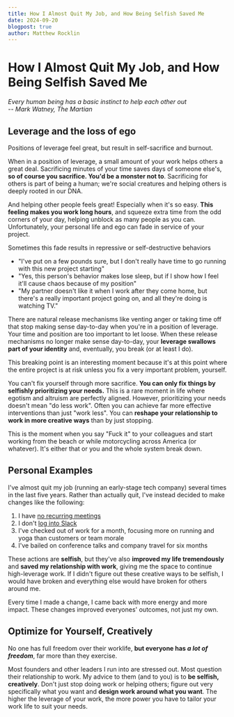 ```yaml
---
title: How I Almost Quit My Job, and How Being Selfish Saved Me
date: 2024-09-20
blogpost: true
author: Matthew Rocklin
---
```


How I Almost Quit My Job, and How Being Selfish Saved Me
========================================================

*Every human being has a basic instinct to help each other out*<br/>
*-- Mark Watney, The Martian*

Leverage and the loss of ego
----------------------------

Positions of leverage feel great, but result in self-sacrifice and burnout.

When in a position of leverage, a small amount of your work helps others a
great deal.  Sacrificing minutes of your time saves days of someone else's, **so
of course you sacrifice.  You'd be a monster not to**.  Sacrificing for others is
part of being a human; we're social creatures and helping others is deeply
rooted in our DNA.

And helping other people feels great!  Especially when it's so easy.
**This feeling makes you work long hours**, and squeeze extra time from the odd
corners of your day, helping unblock as many people as you can.  Unfortunately,
your personal life and ego can fade in service of your project.

Sometimes this fade results in repressive or self-destructive behaviors

-  "I've put on a few pounds sure, but I don't really have time to go running
   with this new project starting"
-  "Yes, this person's behavior makes lose sleep, but if I show how I feel
   it'll cause chaos because of my position"
-  "My partner doesn't like it when I work after they come home, but there's a
   really important project going on, and all they're doing is watching TV."

There are natural release mechanisms like venting anger or taking time off that
stop making sense day-to-day when you're in a position of leverage.  Your time
and position are too important to let loose.  When these release mechanisms no
longer make sense day-to-day, your **leverage swallows part of your identity**
and, eventually, you break (or at least I do).

This breaking point is an interesting moment because it's at this point where
the entire project is at risk unless you fix a very important problem,
yourself.

You can't fix yourself through more sacrifice.  **You can only fix things by
selfishly prioritizing your needs.**  This is a rare moment in life where egotism
and altruism are perfectly aligned.  However, prioritizing your needs doesn't
mean "do less work".  Often you can achieve far more effective interventions
than just "work less".  You can **reshape your relationship to work in more
creative ways** than by just stopping.

This is the moment when you say "Fuck it" to your colleagues and start working
from the beach or while motorcycling across America (or whatever).  It's either
that or you and the whole system break down.

## Personal Examples

I've almost quit my job (running an early-stage tech company) several times in
the last five years.  Rather than actually quit, I've instead decided to make
changes like the following:

1.  I have [no recurring meetings](meetings)
2.  I don't [log into Slack](slack-github)
3.  I've checked out of work for a month, focusing more on running and yoga
    than customers or team morale
4.  I've bailed on conference talks and company travel for six months

These actions are **selfish**, but they've also **improved my life
tremendously** and **saved my relationship with work**, giving me the space to
continue high-leverage work.  If I didn't figure out these creative ways to be
selfish, I would have broken and everything else would have broken for others
around me.

Every time I made a change, I came back with more energy and more impact.
These changes improved everyones' outcomes, not just my own.

## Optimize for Yourself, Creatively

No one has full freedom over their worklife,
**but everyone has *a lot of freedom***, far more than they exercise.

Most founders and other leaders I run into are stressed out.
Most question their relationship to work.  My advice to them (and to you) is to
**be selfish, creatively**.  Don't just stop doing work or helping others;
figure out very specifically what you want and **design work around what you
want**.  The higher the leverage of your work, the more power you have to
tailor your work life to suit your needs.

